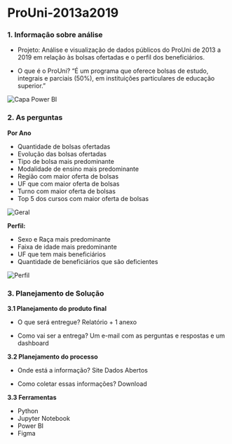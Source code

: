 # ProUni-2013a2019

### 1. Informação sobre análise

- Projeto: Análise e visualização de dados públicos do ProUni de 2013 a 2019 em relação às bolsas ofertadas e o perfil dos beneficiários.

- O que é o ProUni? “É um programa que oferece bolsas de estudo, integrais e parciais (50%), em instituições particulares de educação superior.” 

![Capa Power BI](https://user-images.githubusercontent.com/84297748/141647861-f9cf8bdd-8004-4205-8ae9-a1a8bb102f20.png)

### 2. As perguntas

   ****Por Ano****

   * Quantidade de bolsas ofertadas
   * Evolução das bolsas ofertadas
   * Tipo de bolsa mais predominante
   * Modalidade de ensino mais predominante
   * Região com maior oferta de bolsas
   * UF que com maior oferta de bolsas
   * Turno com maior oferta de bolsas
   * Top 5 dos cursos com maior oferta de bolsas

![Geral](https://user-images.githubusercontent.com/84297748/141647863-9d57f185-7548-4c68-bd6d-370f5731308d.png)
   
   ****Perfil:****
   
   * Sexo e Raça mais predominante
   * Faixa de idade mais predominante
   * UF que tem mais beneficiários
   * Quantidade de beneficiários que são deficientes

![Perfil](https://user-images.githubusercontent.com/84297748/141647864-0b4ae4ee-210c-4bc3-b592-c498c0d027e4.png)

### 3. Planejamento de Solução

 ****3.1 Planejamento do produto final****

- O que será entregue? Relatório + 1 anexo

- Como vai ser a entrega? Um e-mail com as perguntas e respostas e um dashboard

 ****3.2 Planejamento do processo****

- Onde está a informação? Site Dados Abertos

- Como coletar essas informações? Download

 ****3.3 Ferramentas****

* Python
* Jupyter Notebook
* Power BI
* Figma


